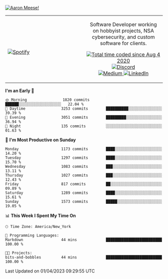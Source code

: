 [![Aaron Meese!](https://user-images.githubusercontent.com/17814535/88975338-a2aabf00-d27f-11ea-963f-8a19608716b4.png)](https://github.com/ajmeese7/readme-ascii "README ASCII")

<!-- Modified from project here: https://github.com/novatorem/novatorem -->
<table width="100%">
  <tr>
  <td width="50%">

&nbsp; <br> [![Spotify](https://ajmeese7.vercel.app/api/spotify)](https://open.spotify.com/user/ajmeese)

  </td>
  <td width="50%">
    <p align="center">
    Software Developer working on hobbyist projects, NSA cybersecurity, and custom software for clients.
    </p>
    <p align="center">
      <a href="https://wakatime.com/@f726891d-3b02-46cd-9b60-e8c59f9e2b14">
        <img src="https://wakatime.com/badge/user/f726891d-3b02-46cd-9b60-e8c59f9e2b14.svg" alt="Total time coded since Aug 4 2020" title="WakaTime" />
      </a>
      <a href="http://link.aaronmeese.com/discord">
        <img src="https://img.shields.io/badge/discord-ajmeese7%234835-369?style=flat-square&logo=discord&logoColor=white&color=purple" alt="Discord" title="Discord">
      </a>
      <br />
      <a href="https://link.aaronmeese.com/medium">
        <img src="https://img.shields.io/badge/medium-ajmeese7-1DB954?style=flat-square&logo=medium&logoColor=white" alt="Medium" title="Medium">
      </a>
      <a href="https://link.aaronmeese.com/linkedin">
        <img src="https://img.shields.io/badge/linkedIn-aaronmeese-1DB954?style=flat-square&logo=linkedin&logoColor=white&color=blue" alt="LinkedIn" title="LinkedIn">
      </a>
    </p>
  </td>

</table>

[//]: <> (The `&nbsp;` is to have Aphelion take up more space)

<!--START_SECTION:waka-->
**I'm an Early 🐤** 

```text
🌞 Morning                1820 commits        ██████░░░░░░░░░░░░░░░░░░░   22.04 % 
🌆 Daytime                3253 commits        ██████████░░░░░░░░░░░░░░░   39.39 % 
🌃 Evening                3051 commits        █████████░░░░░░░░░░░░░░░░   36.94 % 
🌙 Night                  135 commits         ░░░░░░░░░░░░░░░░░░░░░░░░░   01.63 % 
```
📅 **I'm Most Productive on Sunday** 

```text
Monday                   1173 commits        ████░░░░░░░░░░░░░░░░░░░░░   14.20 % 
Tuesday                  1297 commits        ████░░░░░░░░░░░░░░░░░░░░░   15.70 % 
Wednesday                1083 commits        ███░░░░░░░░░░░░░░░░░░░░░░   13.11 % 
Thursday                 1027 commits        ███░░░░░░░░░░░░░░░░░░░░░░   12.43 % 
Friday                   817 commits         ██░░░░░░░░░░░░░░░░░░░░░░░   09.89 % 
Saturday                 1289 commits        ████░░░░░░░░░░░░░░░░░░░░░   15.61 % 
Sunday                   1573 commits        █████░░░░░░░░░░░░░░░░░░░░   19.05 % 
```


📊 **This Week I Spent My Time On** 

```text
🕑︎ Time Zone: America/New_York

💬 Programming Languages: 
Markdown                 44 mins             █████████████████████████   100.00 % 

🐱‍💻 Projects: 
bits-and-bobbles         44 mins             █████████████████████████   100.00 % 
```


 Last Updated on 01/04/2023 09:29:55 UTC
<!--END_SECTION:waka-->
